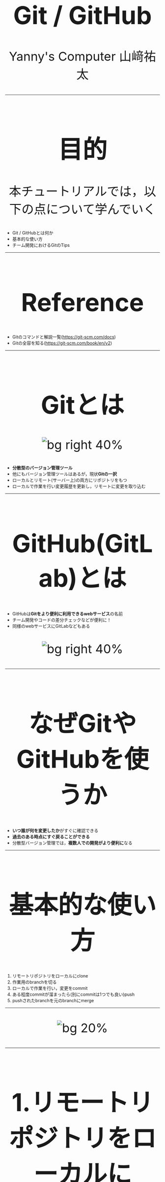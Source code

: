 <!-- 
$theme: uncover
template: invert
-->

# Git / GitHub

Yanny's Computer 山﨑祐太

<style scoped="scoped">
    h1 {
        text-align: center;
        font-size: 100px;
    }
    p {
        text-align: center;
        font-size: 40px;
    }
</style>

---
<!-- paginate: true -->

# 目的

本チュートリアルでは，以下の点について学んでいく

- Git / GitHubとは何か
- 基本的な使い方
- チーム開発におけるGitのTips

---

# Reference

- Gitのコマンドと解説一覧(https://git-scm.com/docs)
- Gitの全容を知る(https://git-scm.com/book/en/v2)

---

# Gitとは

![bg right 40%](https://git-scm.com/images/logos/downloads/Git-Logo-2Color.png)

- **分散型のバージョン管理ツール**
- 他にもバージョン管理ツールはあるが，現状**Gitの一択**
- ローカルとリモート(サーバー上)の両方にリポジトリをもつ
- ローカルで作業を行い変更履歴を更新し，リモートに変更を取り込む

---

# GitHub(GitLab)とは

- GitHubは**Gitをより便利に利用できるwebサービス**の名前
- チーム開発やコードの差分チェックなどが便利に！
- 同様のwebサービスにGitLabなどもある

![bg right 40%](https://github.githubassets.com/images/modules/logos_page/GitHub-Logo.png)

---

# なぜGitやGitHubを使うか

- **いつ誰が何を変更したか**がすぐに確認できる
- **過去のある時点にすぐ戻ることができる**
- 分散型バージョン管理では，**複数人での開発がより便利に**なる

---

# 基本的な使い方

1. リモートリポジトリをローカルにclone
2. 作業用のbranchを切る
3. ローカルで作業を行い，変更をcommit
4. ある程度commitが溜まったら(別にcommitは1つでも良い)push
5. pushされたbranchを元のbranchにmerge

---

![bg 20%](https://cdn.shopify.com/s/files/1/1061/1924/products/Thinking_Face_Emoji_large.png?v=1480481060)

---

# 1.リモートリポジトリをローカルにclone

```shell
git clone -b develop https://github.com/yutayamazaki/Tutorials.git
```

- GitHubなどからリポジトリをローカルに取ってくる

- `-b develop`でdevelopブランチを取ってくるという意味(ブランチは後で解説)

- リモートから取ってきて，ローカルで作業，リモートに変更を取り込むと言う流れになる

---

# 2. 作業用ブランチを切る

```shell
git checkout -b feature/fix_yamazaki
```

- `git checkout -b ブランチ名`でブランチを作成する
- とりあえず`feature/変更や機能の名前`というブランチを作成すればok
- 作業をcommitした後にこのブランチを元のブランチにマージする

---

# branch

- Gitで管理している履歴を枝分かれさせたもの
- 複数のブランチを作成してそれを本流に結合するという流れで開発する
- これにより複数人や複数チームが並行して別機能の開発を行える

---

# 3. ローカルで作業を行い，変更をcommit

```shell
git add yamazaki.md
git commit -m "add yamazaki.md"
```

- `git add file名`でステージングエリアに上げる
- `git commit -m "コミットメッセージ"`で変更を記録する

---

# commit

- Gitにおけるバージョン管理の単位
- ひとまとまりの作業を行うたびにcommitを行い，適宜変更を記録していく
- `git commit -m "コミットメッセージ"`でcommitする
- メッセージは`fix function`など「動詞+目的語」で何をどうしたかを書く
    - 参考記事：[GitHubで使われている実用英語コメント集](https://qiita.com/shikichee/items/a5f922a3ef3aa58a1839)
- commitの単位はひとまずは大きすぎなければok

---

# add

- Gitでcommit出来るのはステージングエリアにあるファイルだけ
- ステージングエリアがあることで，commitの単位を調整できる
- 以下の流れでcommitを行う
    1. ファイルに変更を加える
    2. ステージングエリアに追加
    3. commit

![bg right 80%](https://git-scm.com/figures/18333fig0106-tn.png)

---

# 4. ある程度commitが溜まったらpush

```shell
git push origin feature/fix_yamazaki
```

- 自分の作業ブランチをリモートに送る
- その後GitHubやGitLabでプルリクエストやマージリクエストを作成
- コードレビューや修正を経て元のブランチにマージされる

---

# GitのTips

<style scoped="scoped">
    h1 {
        text-align: center;
        font-size: 100px;
    }
</style>

---

# commitのTips

![ bg right 90%](https://github.com/yutayamazaki/Tutorials/blob/master/git/img/history.png?raw=true)

<style scoped="scoped">
    h1 {
        text-align: center;
        font-size: 100px;
    }
</style>

---

# commitのTips

- commitはレビューの際に確認していく単位でもある
    - 大きすぎても小さすぎても面倒
    - **困ったときはより小さくまとめる(レビューしやすい)**

- **開発時にどんな変更が加えられたのかをコミットメッセージで確認**していく
    - メッセージは分かりやすく
    - commitが**意味のあるまとまり**だと理解しやすくなる！

---

# Pull Request(Merge Request)のTips

- GitHubではPull Request，GitLabではMerge Requestと呼ばれる
- 作業ブランチを元のブランチに統合する処理のこと
- Descriptionに何の変更を施したかを書く
    - 変更された機能だけでなく，その開発の背景や目的などがあるとなお良い

---

# 頻出Gitコマンド集

<style scoped="scoped">
    h1 {
        text-align: center;
        font-size: 80px;
    }
</style>

---

# 確認系のコマンド

#### ・現状確認
今いるブランチや変更されたファイルがステージングされているかなどを確認．

```shell
git status
```

#### ・直近数個のcommitのログを確認
```shell
git log
```

#### ・ステージング前のファイルの変更の差分を確認
追加した部分が緑，削除した分が赤で表示される．
```shell
git diff filename
```

---

# 作業取り消し系のコマンド

#### ・addの取り消し


```shell
git reset filename
```

#### ・commitの取り消し

```shell
git reset HEAD^
```

---

# Gitの流れを体験する

<style scoped="scoped">
    h1 {
        text-align: center;
        font-size: 80px;
    }
</style>

---

# やること

- https://github.com/yutayamazaki/Tutorials.git をforkしてローカルにcloneする
- 適当なファイルを作ってその変更をcommitする
- 自分のリモートリポジトリにpush
- 元のリモートリポジトリにPull Requestを送る
